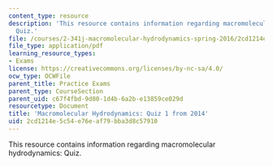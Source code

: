 ```yaml
---
content_type: resource
description: 'This resource contains information regarding macromolecular hydrodynamics:
  Quiz.'
file: /courses/2-341j-macromolecular-hydrodynamics-spring-2016/2cd1214e5c54e76eaf79bba3d8c57910_MIT2_341JS16_2014Quiz1.pdf
file_type: application/pdf
learning_resource_types:
- Exams
license: https://creativecommons.org/licenses/by-nc-sa/4.0/
ocw_type: OCWFile
parent_title: Practice Exams
parent_type: CourseSection
parent_uid: c67f4fbd-9d80-1d4b-6a2b-e13859ce029d
resourcetype: Document
title: 'Macromolecular Hydrodynamics: Quiz 1 from 2014'
uid: 2cd1214e-5c54-e76e-af79-bba3d8c57910
---
```

This resource contains information regarding macromolecular hydrodynamics: Quiz.